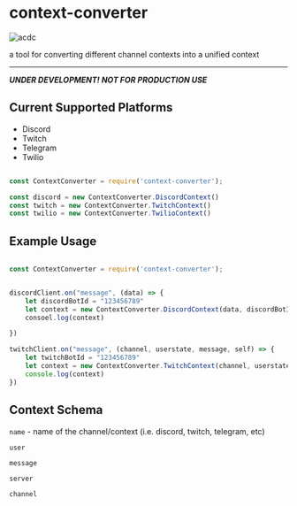 # context-converter

![acdc](https://static.thenounproject.com/png/101677-200.png)

a tool for converting different channel contexts into a unified context

---

***UNDER DEVELOPMENT! NOT FOR PRODUCTION USE***

## Current Supported Platforms
- Discord
- Twitch
- Telegram
- Twilio

```javascript

const ContextConverter = require('context-converter');

const discord = new ContextConverter.DiscordContext()
const twitch = new ContextConverter.TwitchContext()
const twilio = new ContextConverter.TwilioContext()
```

## Example Usage

```javascript

const ContextConverter = require('context-converter');


discordClient.on("message", (data) => {
	let discordBotId = "123456789"
	let context = new ContextConverter.DiscordContext(data, discordBotId)
	consoel.log(context)

})

twitchClient.on("message", (channel, userstate, message, self) => {
	let twitchBotId = "123456789"
	let context = new ContextConverter.TwitchContext(channel, userstate, message, twitchBotId)
	console.log(context)
})
````

## Context Schema

`name` - name of the channel/context (i.e. discord, twitch, telegram, etc)

`user`

`message`

`server`

`channel`
